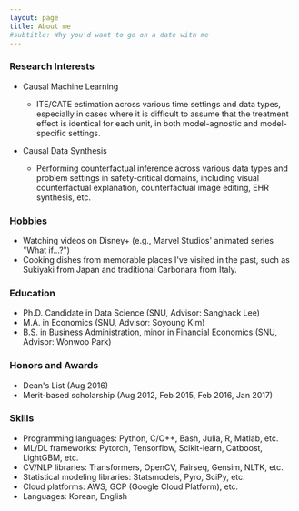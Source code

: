 ```yaml
---
layout: page
title: About me
#subtitle: Why you'd want to go on a date with me
---
```



### Research Interests
- Causal Machine Learning
  - ITE/CATE estimation across various time settings and data types, especially in cases where it is difficult to assume that the treatment effect is identical for each unit, in both model-agnostic and model-specific settings.

- Causal Data Synthesis
  - Performing counterfactual inference across various data types and problem settings in safety-critical domains, including visual counterfactual explanation, counterfactual image editing, EHR synthesis, etc.


### Hobbies
- Watching videos on Disney+ (e.g., Marvel Studios' animated series "What if...?")
- Cooking dishes from memorable places I've visited in the past, such as Sukiyaki from Japan and traditional Carbonara from Italy. 


### Education
- Ph.D. Candidate in Data Science (SNU, Advisor: Sanghack Lee)
- M.A. in Economics (SNU, Advisor: Soyoung Kim)
- B.S. in Business Administration, minor in Financial Economics (SNU, Advisor: Wonwoo Park)

### Honors and Awards
- Dean's List (Aug 2016)
- Merit-based scholarship (Aug 2012, Feb 2015, Feb 2016, Jan 2017)


### Skills
- Programming languages: Python, C/C++, Bash, Julia, R, Matlab, etc.
- ML/DL frameworks: Pytorch, Tensorflow, Scikit-learn, Catboost, LightGBM, etc.
- CV/NLP libraries: Transformers, OpenCV, Fairseq, Gensim, NLTK, etc.
- Statistical modeling libraries: Statsmodels, Pyro, SciPy, etc.  
- Cloud platforms: AWS, GCP (Google Cloud Platform), etc.
- Languages: Korean, English

